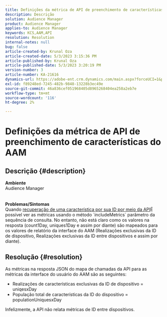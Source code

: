```yaml
---
title: Definições da métrica de API de preenchimento de características do AAM
description: Descrição
solution: Audience Manager
product: Audience Manager
applies-to: Audience Manager
keywords: KCS,AAM,API
resolution: Resolution
internal-notes: null
bug: false
article-created-by: Krunal Oza
article-created-date: 5/3/2023 3:15:36 PM
article-published-by: Krunal Oza
article-published-date: 5/3/2023 3:20:19 PM
version-number: 3
article-number: KA-21616
dynamics-url: https://adobe-ent.crm.dynamics.com/main.aspx?forceUCI=1&pagetype=entityrecord&etn=knowledgearticle&id=08ba1058-c5e9-ed11-a7c6-6045bd006b4b
exl-id: f89248ed-7245-482b-9848-13228b3ec49e
source-git-commit: 46a836cef051968405d8965268404ea258a2eb7e
workflow-type: tm+mt
source-wordcount: '116'
ht-degree: 2%

---
```


# Definições da métrica de API de preenchimento de características do AAM

## Descrição {#description}

<b>Ambiente</b><br>Audience Manager<br> <br> <br><b>Problemas/Sintomas</b><br>Quando [recuperação de uma característica por sua ID por meio da API](https://bank.demdex.com/portal/swagger/index.html#/Traits%20API/get_traits__sid_)É possível ver as métricas usando o método `includeMetrics` parâmetro da sequência de consulta. No entanto, não está claro como os valores na resposta (count1Day, uniques1Day e assim por diante) são mapeados para os valores de relatório da interface do AAM (Realizações exclusivas da ID de dispositivo, Realizações exclusivas da ID entre dispositivos e assim por diante). 

## Resolução {#resolution}


As métricas na resposta JSON do mapa de chamadas da API para as métricas da interface do usuário do AAM são as seguintes:

- Realizações de características exclusivas da ID de dispositivo = uniqesxDay
- População total de características da ID do dispositivo = populationUniquesxDay


Infelizmente, a API não relata métricas de ID entre dispositivos.
